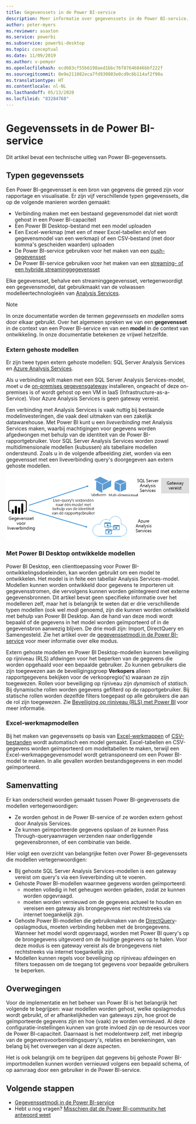 ```yaml
---
title: Gegevenssets in de Power BI-service
description: Meer informatie over gegevenssets in de Power BI-service. Een gegevensset is een bron van gegevens die gereed zijn voor rapportage en visualisatie.
author: peter-myers
ms.reviewer: asaxton
ms.service: powerbi
ms.subservice: powerbi-desktop
ms.topic: conceptual
ms.date: 11/09/2019
ms.author: v-pemyer
ms.openlocfilehash: ecd683cf55b6198aed1bbc76f87646846bbf222f
ms.sourcegitcommit: 0e9e211082eca7fd939803e0cd9c6b114af2f90a
ms.translationtype: HT
ms.contentlocale: nl-NL
ms.lasthandoff: 05/13/2020
ms.locfileid: "83284768"
---
```

# <a name="datasets-in-the-power-bi-service"></a>Gegevenssets in de Power BI-service

Dit artikel bevat een technische uitleg van Power BI-gegevenssets.

## <a name="dataset-types"></a>Typen gegevenssets

Een Power BI-gegevensset is een bron van gegevens die gereed zijn voor rapportage en visualisatie. Er zijn vijf verschillende typen gegevenssets, die op de volgende manieren worden gemaakt:

- Verbinding maken met een bestaand gegevensmodel dat niet wordt gehost in een Power BI-capaciteit
- Een Power BI Desktop-bestand met een model uploaden
- Een Excel-werkmap (met een of meer Excel-tabellen en/of een gegevensmodel van een werkmap) of een CSV-bestand (met door komma's gescheiden waarden) uploaden
- De Power BI-service gebruiken voor het maken van een [push-gegevensset](../developer/automation/walkthrough-push-data.md)
- De Power BI-service gebruiken voor het maken van een [streaming- of een hybride streaminggegevensset](service-real-time-streaming.md)

Elke gegevensset, behalve een streaminggegevensset, vertegenwoordigt een gegevensmodel, dat gebruikmaakt van de volwassen modelleertechnologieën van [Analysis Services](/analysis-services/analysis-services-overview).

> [!NOTE]
> In onze documentatie worden de termen _gegevenssets_ en _modellen_ soms door elkaar gebruikt. Over het algemeen spreken we van een **gegevensset** in de context van een Power BI-service en van een **model** in de context van ontwikkeling. In onze documentatie betekenen ze vrijwel hetzelfde.

### <a name="external-hosted-models"></a>Extern gehoste modellen

Er zijn twee typen extern gehoste modellen: SQL Server Analysis Services en [Azure Analysis Services](/azure/analysis-services/analysis-services-overview).

Als u verbinding wilt maken met een SQL Server Analysis Services-model, moet u de [on-premises gegevensgateway](service-gateway-onprem.md) installeren, ongeacht of deze on-premises is of wordt gehost op een VM in IaaS (Infrastructure-as-a-Service). Voor Azure Analysis Services is geen gateway vereist.

Een verbinding met Analysis Services is vaak nuttig bij bestaande modelinvesteringen, die vaak deel uitmaken van een zakelijk datawarehouse. Met Power BI kunt u een _liveverbinding_ met Analysis Services maken, waarbij machtigingen voor gegevens worden afgedwongen met behulp van de identiteit van de Power BI-rapportgebruiker. Voor SQL Server Analysis Services worden zowel multidimensionale modellen (kubussen) als tabellaire modellen ondersteund. Zoals u in de volgende afbeelding ziet, worden via een gegevensset met een liveverbinding query's doorgegeven aan extern gehoste modellen.

![Een gegevensset met een liveverbinding geeft query's door aan een extern gehoste model](media/service-datasets-understand/live-connection-dataset.png)

### <a name="power-bi-desktop-developed-models"></a>Met Power BI Desktop ontwikkelde modellen

Power BI Desktop, een clienttoepassing voor Power BI-ontwikkelingsdoeleinden, kan worden gebruikt om een model te ontwikkelen. Het model is in feite een tabellair Analysis Services-model. Modellen kunnen worden ontwikkeld door gegevens te importeren uit gegevensstromen, die vervolgens kunnen worden geïntegreerd met externe gegevensbronnen. Dit artikel bevat geen specifieke informatie over het modelleren zelf, maar het is belangrijk te weten dat er drie verschillende typen modellen (ook wel _modi_ genoemd, zijn die kunnen worden ontwikkeld met behulp van Power BI Desktop. Aan de hand van deze modi wordt bepaald of de gegevens in het model worden geïmporteerd of in de gegevensbron aanwezig blijven. De drie modi zijn: Import, DirectQuery en Samengesteld. Zie het artikel over de [gegevenssetmodi in de Power BI-service](service-dataset-modes-understand.md) voor meer informatie over elke modus.

Extern gehoste modellen en Power BI Desktop-modellen kunnen beveiliging op rijniveau (RLS) afdwingen voor het beperken van de gegevens die worden opgehaald voor een bepaalde gebruiker. Zo kunnen gebruikers die zijn toegewezen aan de beveiligingsgroep **Verkopers** alleen rapportgegevens bekijken voor de verkoopregio('s) waaraan ze zijn toegewezen. Rollen voor beveiliging op rijniveau zijn _dynamisch_ of _statisch_. Bij dynamische rollen worden gegevens gefilterd op de rapportgebruiker. Bij statische rollen worden dezelfde filters toegepast op alle gebruikers die aan de rol zijn toegewezen. Zie [Beveiliging op rijniveau (RLS) met Power BI](../admin/service-admin-rls.md) voor meer informatie.

### <a name="excel-workbook-models"></a>Excel-werkmapmodellen

Bij het maken van gegevenssets op basis van [Excel-werkmappen](service-excel-workbook-files.md) of [CSV-bestanden](service-comma-separated-value-files.md) wordt automatisch een model gemaakt. Excel-tabellen en CSV-gegevens worden geïmporteerd om modeltabellen te maken, terwijl een Excel-werkmapgegevensmodel wordt getransponeerd om een Power BI-model te maken. In alle gevallen worden bestandsgegevens in een model geïmporteerd.

## <a name="summary"></a>Samenvatting

Er kan onderscheid worden gemaakt tussen Power BI-gegevenssets die modellen vertegenwoordigen:

- Ze worden gehost in de Power BI-service of ze worden extern gehost door Analysis Services.
- Ze kunnen geïmporteerde gegevens opslaan of ze kunnen Pass Through-queryaanvragen verzenden naar onderliggende gegevensbronnen, of een combinatie van beide.

Hier volgt een overzicht van belangrijke feiten over Power BI-gegevenssets die modellen vertegenwoordigen:

- Bij gehoste SQL Server Analysis Services-modellen is een gateway vereist om query's via een liveverbinding uit te voeren.
- Gehoste Power BI-modellen waarmee gegevens worden geïmporteerd:
  - moeten volledig in het geheugen worden geladen, zodat ze kunnen worden opgevraagd.
  - moeten worden vernieuwd om de gegevens actueel te houden en vereisen een gateway als brongegevens niet rechtstreeks via internet toegankelijk zijn.
- Gehoste Power BI-modellen die gebruikmaken van de [DirectQuery](desktop-directquery-about.md)-opslagmodus, moeten verbinding hebben met de brongegevens. Wanneer het model wordt opgevraagd, worden met Power BI query's op de brongegevens uitgevoerd om de huidige gegevens op te halen. Voor deze modus is een gateway vereist als de brongegevens niet rechtstreeks via internet toegankelijk zijn.
- Modellen kunnen regels voor beveiliging op rijniveau afdwingen en filters toepassen om de toegang tot gegevens voor bepaalde gebruikers te beperken.

## <a name="considerations"></a>Overwegingen

Voor de implementatie en het beheer van Power BI is het belangrijk het volgende te begrijpen: waar modellen worden gehost, welke opslagmodus wordt gebruikt, of er afhankelijkheden van gateways zijn, hoe groot de geïmporteerde gegevens zijn en hoe (vaak) ze worden vernieuwd. Al deze configuratie-instellingen kunnen van grote invloed zijn op de resources voor de Power BI-capaciteit. Daarnaast is het modelontwerp zelf, met inbegrip van de gegevensvoorbereidingsquery's, relaties en berekeningen, van belang bij het overwegen van al deze aspecten.

Het is ook belangrijk om te begrijpen dat gegevens bij gehoste Power BI-importmodellen kunnen worden vernieuwd volgens een bepaald schema, of op aanvraag door een gebruiker in de Power BI-service.

## <a name="next-steps"></a>Volgende stappen

- [Gegevenssetmodi in de Power BI-service](service-dataset-modes-understand.md)
- Hebt u nog vragen? [Misschien dat de Power BI-community het antwoord weet](https://community.powerbi.com/)
